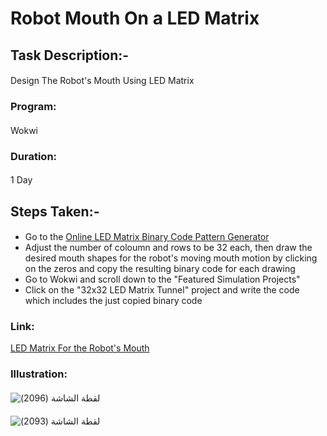 # Robot Mouth On a LED Matrix
#### 
## Task Description:-
#### 
Design The Robot's Mouth Using LED Matrix
#### 
### Program:
#### 
Wokwi
#### 
### Duration:
#### 
1 Day
####
## Steps Taken:-
#### 
- Go to the [Online LED Matrix Binary Code Pattern Generator](https://www.riyas.org/2013/12/online-led-matrix-font-generator-with.html)  
- Adjust the number of coloumn and rows to be 32 each, then draw the desired mouth shapes for the robot's moving mouth motion by clicking on the zeros and copy the resulting binary code for each drawing  
- Go to Wokwi and scroll down to the "Featured Simulation Projects"  
- Click on the "32x32 LED Matrix Tunnel" project and write the code which includes the just copied binary code   
#### 
### Link:
[LED Matrix For the Robot's Mouth](https://wokwi.com/projects/404011878835695617)
#### 
### Illustration:
#### 
![‏‏لقطة الشاشة (2096)](https://github.com/user-attachments/assets/825981d3-573f-4b7b-9c18-916b291c977e)
#### 
![‏‏لقطة الشاشة (2093)](https://github.com/user-attachments/assets/67b9ee93-d604-4d7a-89ab-5c5dabc07061)
#### 



